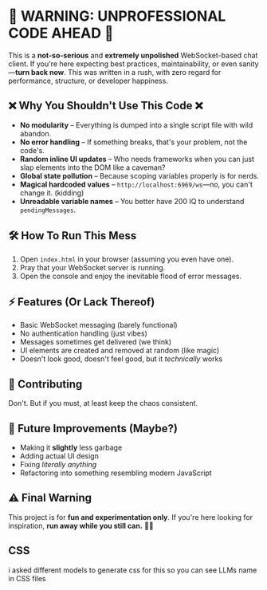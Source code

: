# 🚨 WARNING: UNPROFESSIONAL CODE AHEAD 🚨

This is a **not-so-serious** and **extremely unpolished** WebSocket-based chat client. If you're here expecting best practices, maintainability, or even sanity—**turn back now**. This was written in a rush, with zero regard for performance, structure, or developer happiness. 

## ❌ Why You Shouldn't Use This Code ❌
- **No modularity** – Everything is dumped into a single script file with wild abandon.
- **No error handling** – If something breaks, that's your problem, not the code's.
- **Random inline UI updates** – Who needs frameworks when you can just slap elements into the DOM like a caveman?
- **Global state pollution** – Because scoping variables properly is for nerds.
- **Magical hardcoded values** – `http://localhost:6969/ws`—no, you can't change it. (kidding)
- **Unreadable variable names** – You better have 200 IQ to understand `pendingMessages`.

## 🛠 How To Run This Mess
1. Open `index.html` in your browser (assuming you even have one).
2. Pray that your WebSocket server is running.
3. Open the console and enjoy the inevitable flood of error messages.

## ⚡ Features (Or Lack Thereof)
- Basic WebSocket messaging (barely functional)
- No authentication handling (just vibes)
- Messages sometimes get delivered (we think)
- UI elements are created and removed at random (like magic)
- Doesn't look good, doesn't feel good, but it *technically* works

## 📝 Contributing
Don't. But if you must, at least keep the chaos consistent.

## 🚀 Future Improvements (Maybe?)
- Making it **slightly** less garbage
- Adding actual UI design
- Fixing *literally anything*
- Refactoring into something resembling modern JavaScript

## ⚠️ Final Warning
This project is for **fun and experimentation only**. If you're here looking for inspiration, **run away while you still can.** 🏃💨

## CSS
i asked different models to generate css for this so you can see LLMs name in CSS files